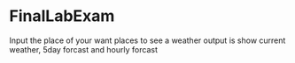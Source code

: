 # FinalLabExam
Input the place of your want places to see a weather
output is show current weather, 5day forcast and hourly forcast
